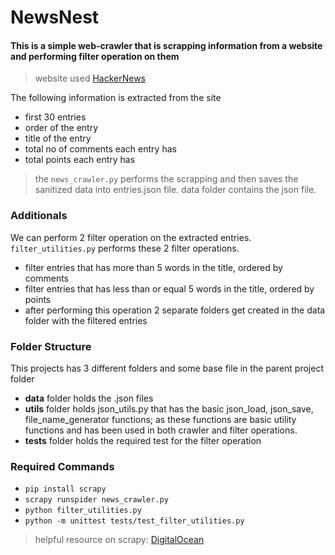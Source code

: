 # NewsNest
#### This is a simple web-crawler that  is scrapping information from a website and performing filter operation on them

> website used [HackerNews](https://news.ycombinator.com/)

The following information is extracted from the site
- first 30 entries
- order of the entry
- title of the entry
- total no of comments each entry has
- total points each entry has

 > the `news_crawler.py` performs the scrapping and then saves the sanitized data into entries.json file.
data folder contains the json file.


### Additionals

We can perform 2 filter operation on the extracted entries.
`filter_utilities.py` performs these 2 filter operations.

- filter entries that has more than 5 words in the title, ordered by comments
- filter entries that has less than or equal 5 words in the title, ordered by points
- after performing this operation 2 separate folders get created in the data folder with the filtered entries

### Folder Structure

This projects has 3 different folders and some base file in the parent project folder

- **data** folder holds the .json files
- **utils** folder holds json_utils.py that has the basic json_load, json_save, file_name_generator functions; as these functions are basic utility functions and has been used in both crawler and filter operations.
- **tests** folder holds the required test for the filter operation


### Required Commands

- `pip install scrapy`
- `scrapy runspider news_crawler.py`
- `python filter_utilities.py`
- `python -m unittest tests/test_filter_utilities.py`

> helpful resource on scrapy: [DigitalOcean](https://www.digitalocean.com/community/tutorials/how-to-crawl-a-web-page-with-scrapy-and-python-3)
